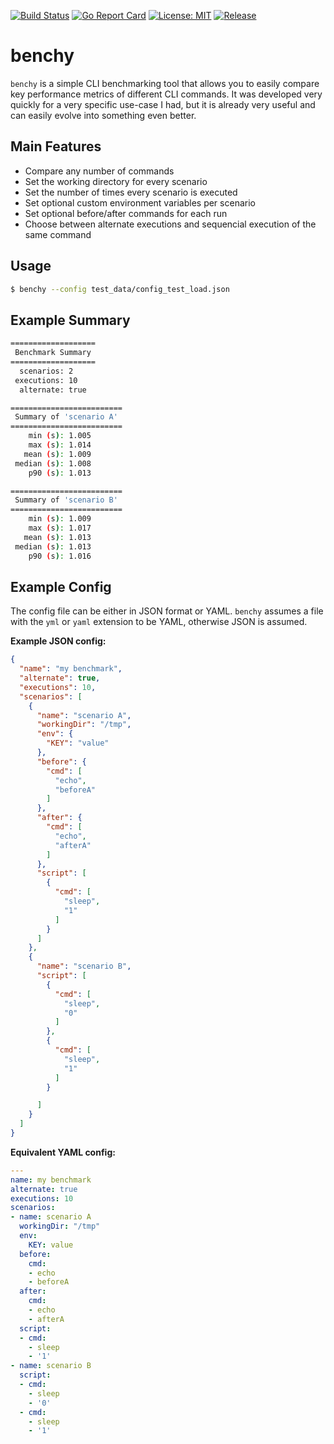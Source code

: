 [![Build Status](https://travis-ci.com/sha1n/benchy.svg?branch=master)](https://travis-ci.com/sha1n/benchy)
[![Go Report Card](https://goreportcard.com/badge/github.com/sha1n/benchy)](https://goreportcard.com/report/github.com/sha1n/benchy)
[![License: MIT](https://img.shields.io/badge/License-MIT-yellow.svg)](https://opensource.org/licenses/MIT)
[![Release](https://img.shields.io/github/release/sha1n/benchy.svg?style=flat-square)](https://github.com/sha1n/benchy/releases)

# benchy
`benchy` is a simple CLI benchmarking tool that allows you to easily compare key performance metrics of different CLI commands. It was developed very quickly for a very specific use-case I had, but it is already very useful and can easily evolve into something even better.

## Main Features
- Compare any number of commands
- Set the working directory for every scenario
- Set the number of times every scenario is executed
- Set optional custom environment variables per scenario
- Set optional before/after commands for each run
- Choose between alternate executions and sequencial execution of the same command

## Usage
```bash
$ benchy --config test_data/config_test_load.json
```

## Example Summary 
```bash
===================
 Benchmark Summary
===================
  scenarios: 2
 executions: 10
  alternate: true

=========================
 Summary of 'scenario A'
=========================
    min (s): 1.005
    max (s): 1.014
   mean (s): 1.009
 median (s): 1.008
    p90 (s): 1.013

=========================
 Summary of 'scenario B'
=========================
    min (s): 1.009
    max (s): 1.017
   mean (s): 1.013
 median (s): 1.013
    p90 (s): 1.016
```

## Example Config
The config file can be either in JSON format or YAML. `benchy` assumes a file with the `yml` or `yaml` extension to be YAML, otherwise JSON is assumed.

**Example JSON config:**
```json
{
  "name": "my benchmark",
  "alternate": true,
  "executions": 10,
  "scenarios": [
    {
      "name": "scenario A",
      "workingDir": "/tmp",
      "env": {
        "KEY": "value"
      },
      "before": {
        "cmd": [
          "echo",
          "beforeA"
        ]
      },
      "after": {
        "cmd": [
          "echo",
          "afterA"
        ]
      },
      "script": [
        {
          "cmd": [
            "sleep",
            "1"
          ]
        }
      ]
    },
    {
      "name": "scenario B",
      "script": [
        {
          "cmd": [
            "sleep",
            "0"
          ]
        },
        {
          "cmd": [
            "sleep",
            "1"
          ]
        }

      ]
    }
  ]
}
```


**Equivalent YAML config:**
```yaml
---
name: my benchmark
alternate: true
executions: 10
scenarios:
- name: scenario A
  workingDir: "/tmp"
  env:
    KEY: value
  before:
    cmd:
    - echo
    - beforeA
  after:
    cmd:
    - echo
    - afterA
  script:
  - cmd:
    - sleep
    - '1'
- name: scenario B
  script:
  - cmd:
    - sleep
    - '0'
  - cmd:
    - sleep
    - '1'

```
